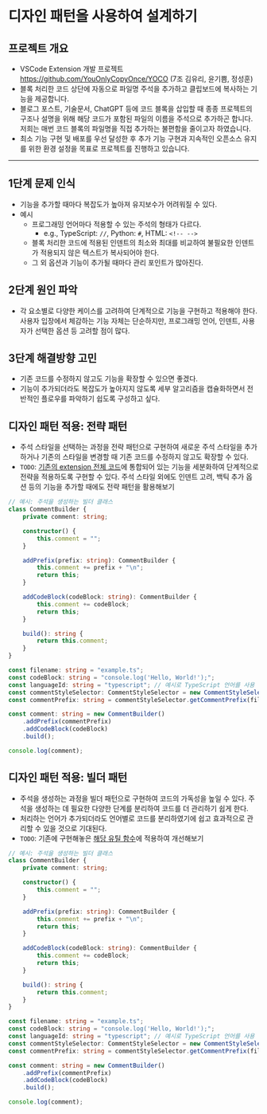 # 디자인 패턴을 사용하여 설계하기

## 프로젝트 개요

- VSCode Extension 개발 프로젝트 https://github.com/YouOnlyCopyOnce/YOCO (7조 김유리, 윤기쁨, 정성훈)
- 블록 처리한 코드 상단에 자동으로 파일명 주석을 추가하고 클립보드에 복사하는 기능을 제공합니다.
- 블로그 포스트, 기술문서, ChatGPT 등에 코드 블록을 삽입할 때 종종 프로젝트의 구조나 설명을 위해 해당 코드가 포함된 파일의 이름을 주석으로 추가하곤 합니다. 저희는 매번 코드 블록의 파일명을 직접 추가하는 불편함을 줄이고자 하였습니다.
- 최소 기능 구현 및 배포를 우선 달성한 후 추가 기능 구현과 지속적인 오픈소스 유지를 위한 환경 설정을 목표로 프로젝트를 진행하고 있습니다.

---

## 1단계 문제 인식
- 기능을 추가할 때마다 복잡도가 높아져 유지보수가 어려워질 수 있다.
- 예시
  - 프로그래밍 언어마다 적용할 수 있는 주석의 형태가 다르다.
    - e.g., TypeScript: `//`, Python: `#`, HTML: `<!-- -->`
  - 블록 처리한 코드에 적용된 인덴트의 최소와 최대를 비교하여 불필요한 인덴트가 적용되지 않은 텍스트가 복사되어야 한다.
  - 그 외 옵션과 기능이 추가될 때마다 관리 포인트가 많아진다.


## 2단계 원인 파악
-  각 요소별로 다양한 케이스를 고려하여 단계적으로 기능을 구현하고 적용해야 한다. 사용자 입장에서 체감하는 기능 자체는 단순하지만, 프로그래밍 언어, 인덴트, 사용자가 선택한 옵션 등 고려할 점이 많다.


## 3단계 해결방향 고민
- 기존 코드를 수정하지 않고도 기능을 확장할 수 있으면 좋겠다.
- 기능이 추가되더라도 복잡도가 높아지지 않도록 세부 알고리즘을 캡슐화하면서 전반적인 플로우를 파악하기 쉽도록 구성하고 싶다.


## 디자인 패턴 적용: 전략 패턴

- 주석 스타일을 선택하는 과정을 전략 패턴으로 구현하여 새로운 주석 스타일을 추가하거나 기존의 스타일을 변경할 때 기존 코드를 수정하지 않고도 확장할 수 있다.
- `TODO`: [기존의 extension 전체 코드](https://github.com/YouOnlyCopyOnce/YOCO/blob/4a5592fc3de2fd460d95f84172a7836b2b9cf522/src/extension.ts)에 통합되어 있는 기능을 세분화하여 단계적으로 전략을 적용하도록 구현할 수 있다. 주석 스타일 외에도 인덴트 고려, 백틱 추가 옵션 등의 기능을 추가할 때에도 전략 패턴을 활용해보기

```typescript
// 예시: 주석을 생성하는 빌더 클래스
class CommentBuilder {
    private comment: string;

    constructor() {
        this.comment = "";
    }

    addPrefix(prefix: string): CommentBuilder {
        this.comment += prefix + "\n";
        return this;
    }

    addCodeBlock(codeBlock: string): CommentBuilder {
        this.comment += codeBlock;
        return this;
    }

    build(): string {
        return this.comment;
    }
}

const filename: string = "example.ts";
const codeBlock: string = "console.log('Hello, World!');";
const languageId: string = "typescript"; // 예시로 TypeScript 언어를 사용
const commentStyleSelector: CommentStyleSelector = new CommentStyleSelector(languageId);
const commentPrefix: string = commentStyleSelector.getCommentPrefix(filename);

const comment: string = new CommentBuilder()
    .addPrefix(commentPrefix)
    .addCodeBlock(codeBlock)
    .build();

console.log(comment);
```

## 디자인 패턴 적용: 빌더 패턴

- 주석을 생성하는 과정을 빌더 패턴으로 구현하여 코드의 가독성을 높일 수 있다. 주석을 생성하는 데 필요한 다양한 단계를 분리하여 코드를 더 관리하기 쉽게 한다.
- 처리하는 언어가 추가되더라도 언어별로 코드를 분리하였기에 쉽고 효과적으로 관리할 수 있을 것으로 기대된다.
- `TODO`: 기존에 구현해놓은 [해당 유틸 함수](https://github.com/YouOnlyCopyOnce/YOCO/blob/df5ffc414e31e0f3f97b7def0e99c41cbf81b80a/src/utils/generateFileNameComment.ts)에 적용하여 개선해보기

```typescript
// 예시: 주석을 생성하는 빌더 클래스
class CommentBuilder {
    private comment: string;

    constructor() {
        this.comment = "";
    }

    addPrefix(prefix: string): CommentBuilder {
        this.comment += prefix + "\n";
        return this;
    }

    addCodeBlock(codeBlock: string): CommentBuilder {
        this.comment += codeBlock;
        return this;
    }

    build(): string {
        return this.comment;
    }
}

const filename: string = "example.ts";
const codeBlock: string = "console.log('Hello, World!');";
const languageId: string = "typescript"; // 예시로 TypeScript 언어를 사용
const commentStyleSelector: CommentStyleSelector = new CommentStyleSelector(languageId);
const commentPrefix: string = commentStyleSelector.getCommentPrefix(filename);

const comment: string = new CommentBuilder()
    .addPrefix(commentPrefix)
    .addCodeBlock(codeBlock)
    .build();

console.log(comment);
```